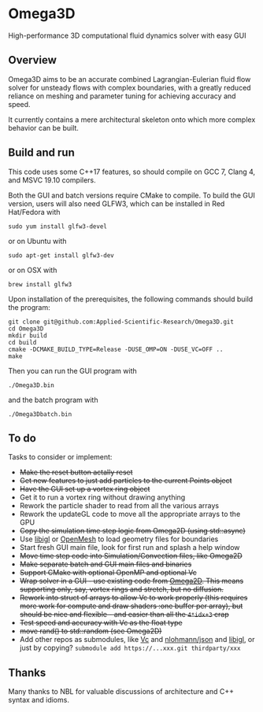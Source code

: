 # Omega3D
High-performance 3D computational fluid dynamics solver with easy GUI

## Overview

Omega3D aims to be an accurate combined Lagrangian-Eulerian fluid flow solver for unsteady flows with complex boundaries, with a greatly reduced reliance on meshing and parameter tuning for achieving accuracy and speed.

It currently contains a mere architectural skeleton onto which more complex behavior can be built.

## Build and run
This code uses some C++17 features, so should compile on GCC 7, Clang 4, and MSVC 19.10 compilers.

Both the GUI and batch versions require CMake to compile.  To build the GUI version, users will also need GLFW3, which can be installed in Red Hat/Fedora with

    sudo yum install glfw3-devel

or on Ubuntu with

    sudo apt-get install glfw3-dev

or on OSX with

    brew install glfw3

Upon installation of the prerequisites, the following commands should build the program:

    git clone git@github.com:Applied-Scientific-Research/Omega3D.git
    cd Omega3D
    mkdir build
    cd build
    cmake -DCMAKE_BUILD_TYPE=Release -DUSE_OMP=ON -DUSE_VC=OFF ..
    make

Then you can run the GUI program with

    ./Omega3D.bin

and the batch program with

    ./Omega3Dbatch.bin

## To do
Tasks to consider or implement:

* ~~Make the reset button actally reset~~
* ~~Get new features to just add particles to the current Points object~~
* ~~Have the GUI set up a vortex ring object~~
* Get it to run a vortex ring without drawing anything
* Rework the particle shader to read from all the various arrays
* Rework the updateGL code to move all the appropriate arrays to the GPU
* ~~Copy the simulation time step logic from Omega2D (using std::async)~~
* Use [libigl](https://github.com/libigl/libigl/) or [OpenMesh](http://openmesh.org/intro/) to load geometry files for boundaries
* Start fresh GUI main file, look for first run and splash a help window
* ~~Move time step code into Simulation/Convection files, like Omega2D~~
* ~~Make separate batch and GUI main files and binaries~~
* ~~Support CMake with optional OpenMP and optional Vc~~
* ~~Wrap solver in a GUI - use existing code from [Omega2D](https://github.com/Applied-Scientific-Research/Omega2D). This means supporting only, say, vortex rings and stretch, but no diffusion.~~
* ~~Rework into struct of arrays to allow Vc to work properly (this requires more work for compute and draw shaders :one buffer per array), but should be nice and flexible - and easier than all the `4*idx+3` crap~~
* ~~Test speed and accuracy with Vc as the float type~~
* ~~move rand() to std::random (see Omega2D)~~
* Add other repos as submodules, like [Vc](https://github.com/VcDevel/Vc) and [nlohmann/json](https://github.com/nlohmann/json) and [libigl](https://github.com/libigl/libigl/), or just by copying? `submodule add https://...xxx.git thirdparty/xxx`

## Thanks

Many thanks to NBL for valuable discussions of architecture and C++ syntax and idioms.
